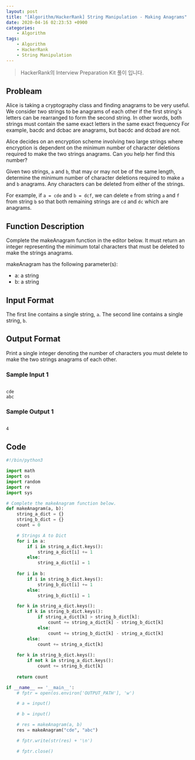 ```yaml
---
layout: post
title: "[Algorithm/HackerRank] String Manipulation - Making Anagrams"
date: 2020-04-16 02:23:53 +0900
categories: 
    - Algorithm
tags:
    - Algorithm
    - HackerRank
    - String Manipulation
---
```


> HackerRank의 Interview Preparation Kit 풀이 입니다.

<!-- more -->


## Probleam
Alice is taking a cryptography class and finding anagrams to be very useful. We consider two strings to be anagrams of each other if the first string's letters can be rearranged to form the second string. In other words, both strings must contain the same exact letters in the same exact frequency For example, bacdc and dcbac are anagrams, but bacdc and dcbad are not.

Alice decides on an encryption scheme involving two large strings where encryption is dependent on the minimum number of character deletions required to make the two strings anagrams. Can you help her find this number?

Given two strings, `a` and `b`, that may or may not be of the same length, determine the minimum number of character deletions required to make `a` and `b` anagrams. Any characters can be deleted from either of the strings.

For example, if `a = cde` and `b = dcf`, we can delete `e` from string `a` and `f` from string `b` so that both remaining strings are `cd` and `dc` which are anagrams.

## Function Description
Complete the makeAnagram function in the editor below. It must return an integer representing the minimum total characters that must be deleted to make the strings anagrams.

makeAnagram has the following parameter(s):
- a: a string
- b: a string

## Input Format
The first line contains a single string, `a`.
The second line contains a single string, `b`.

## Output Format
Print a single integer denoting the number of characters you must delete to make the two strings anagrams of each other.



### Sample Input 1
```

cde
abc
```


### Sample Output 1
```

4
```


## Code

```python
#!/bin/python3

import math
import os
import random
import re
import sys

# Complete the makeAnagram function below.
def makeAnagram(a, b):
    string_a_dict = {}
    string_b_dict = {}
    count = 0

    # Strings A to Dict
    for i in a:
        if i in string_a_dict.keys():
            string_a_dict[i] += 1
        else:
            string_a_dict[i] = 1
    
    for i in b:
        if i in string_b_dict.keys():
            string_b_dict[i] += 1
        else:
            string_b_dict[i] = 1

    for k in string_a_dict.keys():
        if k in string_b_dict.keys():
            if string_a_dict[k] > string_b_dict[k]:
                count += string_a_dict[k] - string_b_dict[k]
            else:
                count += string_b_dict[k] - string_a_dict[k]
        else:
            count += string_a_dict[k]
    
    for k in string_b_dict.keys():
        if not k in string_a_dict.keys():
            count += string_b_dict[k]
            
    return count

if __name__ == '__main__':
    # fptr = open(os.environ['OUTPUT_PATH'], 'w')

    # a = input()

    # b = input()

    # res = makeAnagram(a, b)
    res = makeAnagram("cde", "abc")

    # fptr.write(str(res) + '\n')

    # fptr.close()

```
